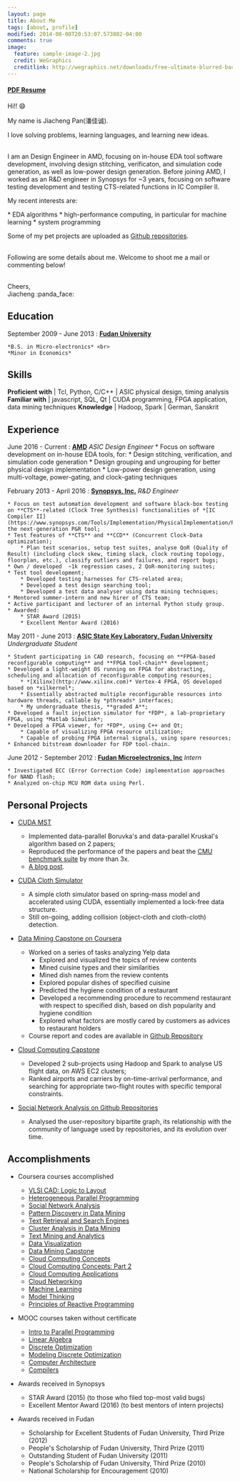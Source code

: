 ```yaml
---
layout: page
title: About Me
tags: [about, profile]
modified: 2014-08-08T20:53:07.573882-04:00
comments: true
image:
  feature: sample-image-2.jpg
  credit: WeGraphics
  creditlink: http://wegraphics.net/downloads/free-ultimate-blurred-background-pack/
---
```


#### [PDF Resume](/about/jiacheng-pan.pdf)

Hi!! :smile:

My name is Jiacheng Pan(潘佳诚).

I love solving problems, learning languages, and learning new ideas.
<br><br>

I am an Design Engineer in AMD, focusing on in-house EDA tool software development, involving design stitching, verificaton, and simulation code generation, as well as low-power design generation.
Before joining AMD, I worked as an R&D engineer in Synopsys for ~3 years, focusing on software testing development and testing CTS-related functions in IC Compiler II.

My recent interests are:
<p></p>
* EDA algorithms
* high-performance computing, in particular for machine learning
* system programming


Some of my pet projects are uploaded as [Github repositories](http://github.com/jiachengpan).
<br><br>

Following are some details about me. Welcome to shoot me a mail or commenting below!

<br>
Cheers, <br>
Jiacheng :panda_face:


Education
---------
September 2009 - June 2013
: **[Fudan University](http://www.fudan.edu.cn)**

    *B.S. in Micro-electronics* <br>
    *Minor in Economics*

Skills
------

**Proficient with** | Tcl, Python, C/C++
                    | ASIC physical design, timing analysis
**Familiar with**   | javascript, SQL, Qt
                    | CUDA programming, FPGA application, data mining techniques
**Knowledge**       | Hadoop, Spark
                    | German, Sanskrit

Experience
----------
June 2016 - Current
: **[AMD](http://www.amd.com)** *ASIC Design Engineer*
    * Focus on software development on in-house EDA tools, for:
        * Design stitching, verification, and simulation code generation
        * Design grouping and ungrouping for better physical design implementation
        * Low-power design generation, using multi-voltage, power-gating, and clock-gating techniques


February 2013 - April 2016
: **[Synopsys, Inc.](http://synopsys.com)** *R&D Engineer*

    * Focus on test automation development and software black-box testing
    on **CTS**-related (Clock Tree Synthesis) functionalities of *[IC Compiler II](https://www.synopsys.com/Tools/Implementation/PhysicalImplementation/Pages/ICCompilerII.aspx)*, the next-generation P&R tool;
    * Test features of **CTS** and **CCD** (Concurrent Clock-Data optimization);
        * Plan test scenarios, setup test suites, analyse QoR (Quality of Result) (including clock skew, timing slack, clock routing topology, floorplan, etc.), classify outliers and failures, and report bugs;
    * Own / developed  ~1k regression cases, 2 QoR-monitoring suites;
    * Test tool development;
        * Developed testing harnesses for CTS-related area;
        * Developed a test design searching tool;
        * Developed a test data analyser using data mining techniques;
    * Mentored summer-intern and new hirer of CTS team;
    * Active participant and lecturer of an internal Python study group.
    * Awarded:
        * STAR Award (2015)
        * Excellent Mentor Award (2016)


May 2011 - June 2013
: **[ASIC State Key Laboratory, Fudan University](http://sme.fudan.edu.cn/)** *Undergraduate Student*

    * Student participating in CAD research, focusing on **FPGA-based reconfigurable computing** and **FPGA tool-chain** development;
    * Developed a light-weight OS running on FPGA for abstracting, scheduling and allocation of reconfigurable computing resources;
        * *[Xilinx](http://www.xilinx.com)* Vertex-4 FPGA, OS developed based on *xilkernel*;
        * Essentially abstracted multiple reconfigurable resources into hardware threads, callable by *pthreads* interfaces;
        * My undergraduate thesis, **graded A**;
    * Developed a fault injection simulator for *FDP*, a lab-proprietary FPGA, using *Matlab Simulink*;
    * Developed a FPGA viewer, for *FDP*, using C++ and Qt;
        * Capable of visualizing FPGA resource utilization;
        * Capable of probing FPGA internal signals, using spare resources;
    * Enhanced bitstream downloader for FDP tool-chain.


June 2012 - September 2012
: **[Fudan Microelectronics, Inc](http://www.fmsh.com/)** *Intern*
  
    * Investigated ECC (Error Correction Code) implementation approaches for NAND flash;
    * Analyzed on-chip MCU ROM data using Perl.

Personal Projects
-----------------

* [CUDA MST](https://github.com/jiachengpan/cudaMST)
    * Implemented data-parallel Boruvka's and data-parallel Kruskal's algorithm based on 2 papers;
    * Reproduced the performance of the papers and beat the [CMU benchmark suite](http://www.cs.cmu.edu/~pbbs/benchmarks.html) by more than 3x.
    * [A blog post](http://jiacheng.space/cuda-mst/).

* [CUDA Cloth Simulator](https://github.com/jiachengpan/clothSimulator)
    * A simple cloth simulator based on spring-mass model and accelerated using CUDA, essentially implemented a lock-free data structure.
    * Still on-going, adding collision (object-cloth and cloth-cloth) detection.

* [Data Mining Capstone on Coursera](https://www.coursera.org/course/dataminingcapstone)
    * Worked on a series of tasks analyzing Yelp data
        * Explored and visualized the topics of review contents
        * Mined cuisine types and their similarities
        * Mined dish names from the review contents
        * Explored popular dishes of specified cuisine
        * Predicted the hygiene condition of a restaurant
        * Developed a recommending procedure to recommend restaurant with respect to specified dish, based on dish popularity and hygiene condition
        * Explored what factors are mostly cared by customers as advices to restaurant holders
    * Course report and codes are available in [Github Repository](https://github.com/jiachengpan/dataminingcapstone)

* [Cloud Computing Capstone](https://github.com/jiachengpan/cloudcapstone)
    * Developed 2 sub-projects using Hadoop and Spark to analyse US flight data, on AWS EC2 clusters;
    * Ranked airports and carriers by on-time-arrival performance, and searching for appropriate two-flight routes with specific temporal constraints.

* [Social Network Analysis on Github Repositories](https://github.com/jiachengpan/sna)
    * Analysed the user-repository bipartite graph, its relationship with the community of language used by repositories, and its evolution over time.

Accomplishments
---------------
* Coursera courses accomplished
    * [VLSI CAD: Logic to Layout](https://www.coursera.org/account/accomplishments/records/U3yHLUn4kgqUBnrm)
    * [Heterogeneous Parallel Programming](https://www.coursera.org/account/accomplishments/records/S8kV8jDwuXkXaAkK)
    * [Social Network Analysis](https://www.coursera.org/account/accomplishments/records/RnG3xSKgbA2sFVmL)
    * [Pattern Discovery in Data Mining](https://www.coursera.org/account/accomplishments/records/h6T4wR3vCnaj9bsz)
    * [Text Retrieval and Search Engines](https://www.coursera.org/account/accomplishments/records/RkE5zZLqWWzupQvr)
    * [Cluster Analysis in Data Mining](https://www.coursera.org/account/accomplishments/records/L5UvB7E9fWTKYYTQ)
    * [Text Mining and Analytics](https://www.coursera.org/account/accomplishments/records/vQrT56nJ2tekpEuw)
    * [Data Visualization](https://www.coursera.org/account/accomplishments/records/m3UkMK7KyCJJBHEb)
    * [Data Mining Capstone](https://www.coursera.org/account/accomplishments/records/eaqcu5YgS783QDTp)
    * [Cloud Computing Concepts](https://www.coursera.org/account/accomplishments/records/HKJ3nJeREZKhSjcg)
    * [Cloud Computing Concepts: Part 2](https://www.coursera.org/account/accomplishments/records/KZb72bG9RGmVMLq3)
    * [Cloud Computing Applications](https://www.coursera.org/account/accomplishments/records/s3G4JfJTHajqummY)
    * [Cloud Networking](https://www.coursera.org/account/accomplishments/records/K85fDFqWgYucaVNY)
    * [Machine Learning](/attachments/coursera-ml.pdf)
    * [Model Thinking](/attachments/coursera-modelthinking.pdf)
    * [Principles of Reactive Programming](/attachments/coursera-reactive.pdf)

* MOOC courses taken without certificate
    * [Intro to Parallel Programming](https://www.udacity.com/course/intro-to-parallel-programming--cs344)
    * [Linear Algebra](http://ocw.mit.edu/courses/mathematics/18-06-linear-algebra-spring-2010/)
    * [Discrete Optimization](https://www.coursera.org/course/optimization)
    * [Modeling Discrete Optimization](https://www.coursera.org/course/modelingoptimization)
    * [Computer Architecture](https://www.coursera.org/course/comparch)
    * [Compilers](https://www.coursera.org/course/compilers)

* Awards received in Synopsys
    * STAR Award (2015) (to those who filed top-most valid bugs)
    * Excellent Mentor Award (2016) (to best mentors of intern projects)

* Awards received in Fudan
    * Scholarship for Excellent Students of Fudan University, Third Prize (2012)
    * People's Scholarship of Fudan University, Third Prize (2011)
    * Outstanding Student of Fudan University (2011)
    * People's Scholarship of Fudan University, Third Prize (2010)
    * National Scholarship for Encouragement (2010)


